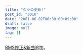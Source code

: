 ```yaml
---
title: "久々の更新!"
post_id: "3010"
date: "2001-06-02T00:00:00+09:00"
draft: false
image: null
tag: []
---
```



[BMS修正&新曲](/tag/bms)追加。
